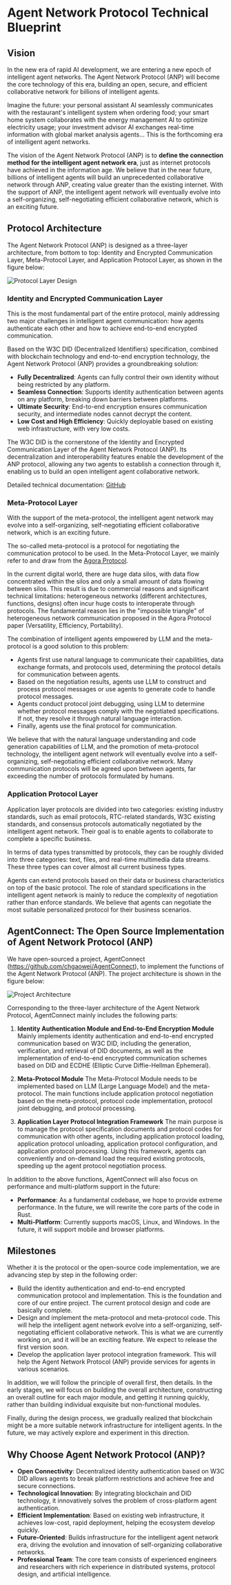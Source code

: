 # Agent Network Protocol Technical Blueprint

## Vision

In the new era of rapid AI development, we are entering a new epoch of intelligent agent networks. The Agent Network Protocol (ANP) will become the core technology of this era, building an open, secure, and efficient collaborative network for billions of intelligent agents.

Imagine the future: your personal assistant AI seamlessly communicates with the restaurant's intelligent system when ordering food; your smart home system collaborates with the energy management AI to optimize electricity usage; your investment advisor AI exchanges real-time information with global market analysis agents... This is the forthcoming era of intelligent agent networks.

The vision of the Agent Network Protocol (ANP) is to **define the connection method for the intelligent agent network era**, just as internet protocols have achieved in the information age. We believe that in the near future, billions of intelligent agents will build an unprecedented collaborative network through ANP, creating value greater than the existing internet. With the support of ANP, the intelligent agent network will eventually evolve into a self-organizing, self-negotiating efficient collaborative network, which is an exciting future.

## Protocol Architecture

The Agent Network Protocol (ANP) is designed as a three-layer architecture, from bottom to top: Identity and Encrypted Communication Layer, Meta-Protocol Layer, and Application Protocol Layer, as shown in the figure below:

![Protocol Layer Design](/images/protocol-layer-design.png)

### Identity and Encrypted Communication Layer

This is the most fundamental part of the entire protocol, mainly addressing two major challenges in intelligent agent communication: how agents authenticate each other and how to achieve end-to-end encrypted communication.

Based on the W3C DID (Decentralized Identifiers) specification, combined with blockchain technology and end-to-end encryption technology, the Agent Network Protocol (ANP) provides a groundbreaking solution:

- **Fully Decentralized**: Agents can fully control their own identity without being restricted by any platform.
- **Seamless Connection**: Supports identity authentication between agents on any platform, breaking down barriers between platforms.
- **Ultimate Security**: End-to-end encryption ensures communication security, and intermediate nodes cannot decrypt the content.
- **Low Cost and High Efficiency**: Quickly deployable based on existing web infrastructure, with very low costs.

The W3C DID is the cornerstone of the Identity and Encrypted Communication Layer of the Agent Network Protocol (ANP). Its decentralization and interoperability features enable the development of the ANP protocol, allowing any two agents to establish a connection through it, enabling us to build an open intelligent agent collaborative network.

Detailed technical documentation: [GitHub](https://github.com/chgaowei/AgentNetworkProtocol)

### Meta-Protocol Layer

With the support of the meta-protocol, the intelligent agent network may evolve into a self-organizing, self-negotiating efficient collaborative network, which is an exciting future.

The so-called meta-protocol is a protocol for negotiating the communication protocol to be used. In the Meta-Protocol Layer, we mainly refer to and draw from the [Agora Protocol](https://arxiv.org/html/2410.11905v1).

In the current digital world, there are huge data silos, with data flow concentrated within the silos and only a small amount of data flowing between silos. This result is due to commercial reasons and significant technical limitations: heterogeneous networks (different architectures, functions, designs) often incur huge costs to interoperate through protocols. The fundamental reason lies in the "impossible triangle" of heterogeneous network communication proposed in the Agora Protocol paper (Versatility, Efficiency, Portability).

The combination of intelligent agents empowered by LLM and the meta-protocol is a good solution to this problem:

- Agents first use natural language to communicate their capabilities, data exchange formats, and protocols used, determining the protocol details for communication between agents.
- Based on the negotiation results, agents use LLM to construct and process protocol messages or use agents to generate code to handle protocol messages.
- Agents conduct protocol joint debugging, using LLM to determine whether protocol messages comply with the negotiated specifications. If not, they resolve it through natural language interaction.
- Finally, agents use the final protocol for communication.

We believe that with the natural language understanding and code generation capabilities of LLM, and the promotion of meta-protocol technology, the intelligent agent network will eventually evolve into a self-organizing, self-negotiating efficient collaborative network. Many communication protocols will be agreed upon between agents, far exceeding the number of protocols formulated by humans.

### Application Protocol Layer

Application layer protocols are divided into two categories: existing industry standards, such as email protocols, RTC-related standards, W3C existing standards, and consensus protocols automatically negotiated by the intelligent agent network. Their goal is to enable agents to collaborate to complete a specific business.

In terms of data types transmitted by protocols, they can be roughly divided into three categories: text, files, and real-time multimedia data streams. These three types can cover almost all current business types.

Agents can extend protocols based on their data or business characteristics on top of the basic protocol. The role of standard specifications in the intelligent agent network is mainly to reduce the complexity of negotiation rather than enforce standards. We believe that agents can negotiate the most suitable personalized protocol for their business scenarios.

## AgentConnect: The Open Source Implementation of Agent Network Protocol (ANP)

We have open-sourced a project, AgentConnect (https://github.com/chgaowei/AgentConnect), to implement the functions of the Agent Network Protocol (ANP). The project architecture is shown in the figure below:

![Project Architecture](/images/agent-connect-architecture.png)

Corresponding to the three-layer architecture of the Agent Network Protocol, AgentConnect mainly includes the following parts:

1. **Identity Authentication Module and End-to-End Encryption Module**
   Mainly implements identity authentication and end-to-end encrypted communication based on W3C DID, including the generation, verification, and retrieval of DID documents, as well as the implementation of end-to-end encrypted communication schemes based on DID and ECDHE (Elliptic Curve Diffie-Hellman Ephemeral).

2. **Meta-Protocol Module**
   The Meta-Protocol Module needs to be implemented based on LLM (Large Language Model) and the meta-protocol. The main functions include application protocol negotiation based on the meta-protocol, protocol code implementation, protocol joint debugging, and protocol processing.

3. **Application Layer Protocol Integration Framework**
   The main purpose is to manage the protocol specification documents and protocol codes for communication with other agents, including application protocol loading, application protocol unloading, application protocol configuration, and application protocol processing. Using this framework, agents can conveniently and on-demand load the required existing protocols, speeding up the agent protocol negotiation process.

In addition to the above functions, AgentConnect will also focus on performance and multi-platform support in the future:

- **Performance**: As a fundamental codebase, we hope to provide extreme performance. In the future, we will rewrite the core parts of the code in Rust.
- **Multi-Platform**: Currently supports macOS, Linux, and Windows. In the future, it will support mobile and browser platforms.

## Milestones

Whether it is the protocol or the open-source code implementation, we are advancing step by step in the following order:

- Build the identity authentication and end-to-end encrypted communication protocol and implementation. This is the foundation and core of our entire project. The current protocol design and code are basically complete.
- Design and implement the meta-protocol and meta-protocol code. This will help the intelligent agent network evolve into a self-organizing, self-negotiating efficient collaborative network. This is what we are currently working on, and it will be an exciting feature. We expect to release the first version soon.
- Develop the application layer protocol integration framework. This will help the Agent Network Protocol (ANP) provide services for agents in various scenarios.

In addition, we will follow the principle of overall first, then details. In the early stages, we will focus on building the overall architecture, constructing an overall outline for each major module, and getting it running quickly, rather than building individual exquisite but non-functional modules.

Finally, during the design process, we gradually realized that blockchain might be a more suitable network infrastructure for intelligent agents. In the future, we may actively explore and experiment in this direction.

## Why Choose Agent Network Protocol (ANP)?

- **Open Connectivity**: Decentralized identity authentication based on W3C DID allows agents to break platform restrictions and achieve free and secure connections.
- **Technological Innovation**: By integrating blockchain and DID technology, it innovatively solves the problem of cross-platform agent authentication.
- **Efficient Implementation**: Based on existing web infrastructure, it achieves low-cost, rapid deployment, helping the ecosystem develop quickly.
- **Future-Oriented**: Builds infrastructure for the intelligent agent network era, driving the evolution and innovation of self-organizing collaborative networks.
- **Professional Team**: The core team consists of experienced engineers and researchers with rich experience in distributed systems, protocol design, and artificial intelligence.
